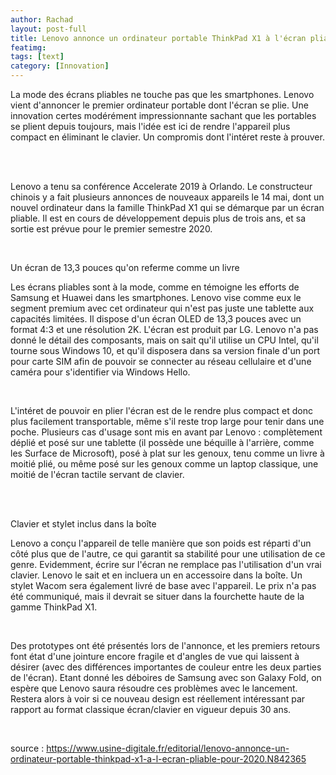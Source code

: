```yaml
---
author: Rachad
layout: post-full
title: Lenovo annonce un ordinateur portable ThinkPad X1 à l'écran pliable pour 2020
featimg: 
tags: [text]
category: [Innovation]
---
```

La mode des écrans pliables ne touche pas que les smartphones. Lenovo vient d'annoncer le premier ordinateur portable dont l'écran se plie. Une innovation certes modérément impressionnante sachant que les portables se plient depuis toujours, mais l'idée est ici de rendre l'appareil plus compact en éliminant le clavier. Un compromis dont l'intéret reste à prouver. 

<br/>
<br/>

Lenovo a tenu sa conférence Accelerate 2019 à Orlando. Le constructeur chinois y a fait plusieurs annonces de nouveaux appareils le 14 mai, dont un nouvel ordinateur dans la famille ThinkPad X1 qui se démarque par un écran pliable. Il est en cours de développement depuis plus de trois ans, et sa sortie est prévue pour le premier semestre 2020.

<br/>
 
Un écran de 13,3 pouces qu'on referme comme un livre

Les écrans pliables sont à la mode, comme en témoigne les efforts de Samsung et Huawei dans les smartphones. Lenovo vise comme eux le segment premium avec cet ordinateur qui n'est pas juste une tablette aux capacités limitées. Il dispose d'un écran OLED de 13,3 pouces avec un format 4:3 et une résolution 2K. L'écran est produit par LG. Lenovo n'a pas donné le détail des composants, mais on sait qu'il utilise un CPU Intel, qu'il tourne sous Windows 10, et qu'il disposera dans sa version finale d'un port pour carte SIM afin de pouvoir se connecter au réseau cellulaire et d'une caméra pour s'identifier via Windows Hello.

<br/>

L'intéret de pouvoir en plier l'écran est de le rendre plus compact et donc plus facilement transportable, même s'il reste trop large pour tenir dans une poche. Plusieurs cas d'usage sont mis en avant par Lenovo : complètement déplié et posé sur une tablette (il possède une béquille à l'arrière, comme les Surface de Microsoft), posé à plat sur les genoux, tenu comme un livre à moitié plié, ou même posé sur les genoux comme un laptop classique, une moitié de l'écran tactile servant de clavier.

<br/>
<br/>

Clavier et stylet inclus dans la boîte

Lenovo a conçu l'appareil de telle manière que son poids est réparti d'un côté plus que de l'autre, ce qui garantit sa stabilité pour une utilisation de ce genre. Evidemment, écrire sur l'écran ne remplace pas l'utilisation d'un vrai clavier. Lenovo le sait et en incluera un en accessoire dans la boîte. Un stylet Wacom sera également livré de base avec l'appareil. Le prix n'a pas été communiqué, mais il devrait se situer dans la fourchette haute de la gamme ThinkPad X1.

<br/>

Des prototypes ont été présentés lors de l'annonce, et les premiers retours font état d'une jointure encore fragile et d'angles de vue qui laissent à désirer (avec des différences importantes de couleur entre les deux parties de l'écran). Etant donné les déboires de Samsung avec son Galaxy Fold, on espère que Lenovo saura résoudre ces problèmes avec le lancement. Restera alors à voir si ce nouveau design est réellement intéressant par rapport au format classique écran/clavier en vigueur depuis 30 ans. 

<br/>

source : <https://www.usine-digitale.fr/editorial/lenovo-annonce-un-ordinateur-portable-thinkpad-x1-a-l-ecran-pliable-pour-2020.N842365>
